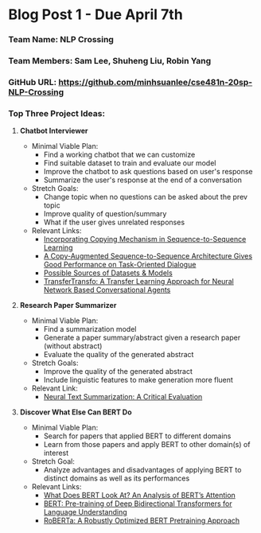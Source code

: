 # Blog Post 1 - Due April 7th

### Team Name: NLP Crossing

### Team Members: Sam Lee, Shuheng Liu, Robin Yang

### GitHub URL: https://github.com/minhsuanlee/cse481n-20sp-NLP-Crossing

### Top Three Project Ideas:

1. **Chatbot Interviewer**
    - Minimal Viable Plan:
      - Find a working chatbot that we can customize
      - Find suitable dataset to train and evaluate our model
      - Improve the chatbot to ask questions based on user's response
      - Summarize the user's response at the end of a conversation
    - Stretch Goals:
      - Change topic when no questions can be asked about the prev topic
      - Improve quality of question/summary
      - What if the user gives unrelated responses
    - Relevant Links:
      - [Incorporating Copying Mechanism in Sequence-to-Sequence Learning](https://arxiv.org/pdf/1603.06393.pdf)
      - [A Copy-Augmented Sequence-to-Sequence Architecture Gives Good Performance on Task-Oriented Dialogue](https://nlp.stanford.edu/pubs/meric2017copy.pdf)
      - [Possible Sources of Datasets & Models](http://nlpprogress.com/english/dialogue.html)
      - [TransferTransfo: A Transfer Learning Approach for Neural Network Based Conversational Agents](https://arxiv.org/pdf/1901.08149.pdf)
&nbsp;
2. **Research Paper Summarizer**
    - Minimal Viable Plan:
      - Find a summarization model
      - Generate a paper summary/abstract given a research paper (without abstract)
      - Evaluate the quality of the generated abstract
    - Stretch Goals:
      - Improve the quality of the generated abstract
      - Include linguistic features to make generation more fluent
    - Relevant Link:
      - [Neural Text Summarization: A Critical Evaluation](https://www.aclweb.org/anthology/D19-1051.pdf)
&nbsp;

3. **Discover What Else Can BERT Do**
    - Minimal Viable Plan:
      - Search for papers that applied BERT to different domains
      - Learn from those papers and apply BERT to other domain(s) of interest
    - Stretch Goal:
      - Analyze advantages and disadvantages of applying BERT to distinct domains as well as its performances
    - Relevant Links:
      - [What Does BERT Look At? An Analysis of BERT’s Attention](https://arxiv.org/pdf/1906.04341.pdf)
      - [BERT: Pre-training of Deep Bidirectional Transformers for
Language Understanding](https://arxiv.org/pdf/1810.04805.pdf)
      - [RoBERTa: A Robustly Optimized BERT Pretraining Approach](https://arxiv.org/pdf/1907.11692.pdf)
